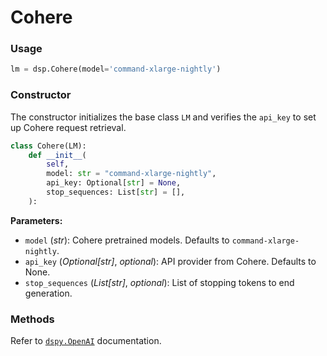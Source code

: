 # Cohere

### Usage

```python
lm = dsp.Cohere(model='command-xlarge-nightly')
```

### Constructor

The constructor initializes the base class `LM` and verifies the `api_key` to set up Cohere request retrieval.

```python
class Cohere(LM):
    def __init__(
        self,
        model: str = "command-xlarge-nightly",
        api_key: Optional[str] = None,
        stop_sequences: List[str] = [],
    ):
```

**Parameters:**
- `model` (_str_): Cohere pretrained models. Defaults to `command-xlarge-nightly`.
- `api_key` (_Optional[str]_, _optional_): API provider from Cohere. Defaults to None.
- `stop_sequences` (_List[str]_, _optional_): List of stopping tokens to end generation.

### Methods

Refer to [`dspy.OpenAI`](#openai) documentation.
